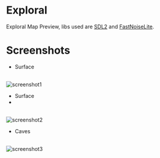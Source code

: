 # Exploral

Exploral Map Preview, libs used are [SDL2](https://github.com/libsdl-org/SDL) and [FastNoiseLite](https://github.com/Auburn/FastNoiseLite).

# Screenshots

- Surface

<br>![screenshot1](https://user-images.githubusercontent.com/94078957/197043820-246281be-082a-4d6c-a810-435459904510.png)

- Surface
- 
<br>![screenshot2](https://user-images.githubusercontent.com/94078957/197043832-3b5e5c18-7dec-47e0-9cb7-a07c4510756f.png)

- Caves

<br>![screenshot3](https://user-images.githubusercontent.com/94078957/197043892-5058e9d4-f972-458f-9133-437eba6de64e.png)
